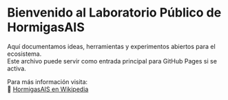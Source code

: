 # Bienvenido al Laboratorio Público de HormigasAIS

Aquí documentamos ideas, herramientas y experimentos abiertos para el ecosistema.  
Este archivo puede servir como entrada principal para GitHub Pages si se activa.

Para más información visita:  
🔗 [HormigasAIS en Wikipedia](https://en.wikipedia.org/wiki/User:Thrumanshow)
